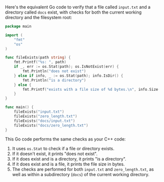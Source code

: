  Here's the equivalent Go code to verify that a file called `input.txt` and a directory called `docs` exist, with checks for both the current working directory and the filesystem root:

```go
package main

import (
	"fmt"
	"os"
)

func fileExists(path string) {
	fmt.Printf("%s: ", path)
	if _, err := os.Stat(path); os.IsNotExist(err) {
		fmt.Println("does not exist")
	} else if info, _ := os.Stat(path); info.IsDir() {
		fmt.Println("is a directory")
	} else {
		fmt.Printf("exists with a file size of %d bytes.\n", info.Size())
	}
}

func main() {
	fileExists("input.txt")
	fileExists("zero_length.txt")
	fileExists("docs/input.txt")
	fileExists("docs/zero_length.txt")
}
```

This Go code performs the same checks as your C++ code:
1. It uses `os.Stat` to check if a file or directory exists.
2. If it doesn't exist, it prints "does not exist".
3. If it does exist and is a directory, it prints "is a directory".
4. If it does exist and is a file, it prints the file size in bytes.
5. The checks are performed for both `input.txt` and `zero_length.txt`, as well as within a subdirectory (`docs`) of the current working directory.
